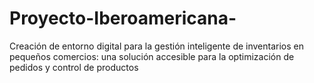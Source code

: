 # Proyecto-Iberoamericana-
Creación de entorno digital para la gestión inteligente de inventarios en pequeños comercios: una solución accesible para la optimización de pedidos y control de productos
